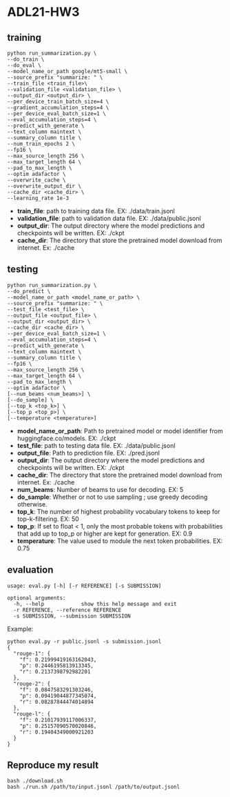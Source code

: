 # ADL21-HW3

## training
```
python run_summarization.py \
--do_train \
--do_eval \
--model_name_or_path google/mt5-small \
--source_prefix "summarize: " \
--train_file <train_file>\
--validation_file <validation_file> \
--output_dir <output_dir> \
--per_device_train_batch_size=4 \
--gradient_accumulation_steps=4 \
--per_device_eval_batch_size=1 \
--eval_accumulation_steps=4 \
--predict_with_generate \
--text_column maintext \
--summary_column title \
--num_train_epochs 2 \
--fp16 \
--max_source_length 256 \
--max_target_length 64 \
--pad_to_max_length \
--optim adafactor \
--overwrite_cache \
--overwrite_output_dir \
--cache_dir <cache_dir> \
--learning_rate 1e-3
```
* **train_file**: path to training data file. EX: ./data/train.jsonl
* **validation_file**: path to validation data file. EX: ./data/public.jsonl
* **output_dir**: The output directory where the model predictions and checkpoints will be written. EX: ./ckpt
* **cache_dir**: The directory that store the pretrained model download from internet. Ex: ./cache

## testing
```
python run_summarization.py \
--do_predict \
--model_name_or_path <model_name_or_path> \
--source_prefix "summarize: " \
--test_file <test_file> \
--output_file <output_file> \
--output_dir <output_dir> \
--cache_dir <cache_dir> \
--per_device_eval_batch_size=1 \
--eval_accumulation_steps=4 \
--predict_with_generate \
--text_column maintext \
--summary_column title \
--fp16 \
--max_source_length 256 \
--max_target_length 64 \
--pad_to_max_length \
--optim adafactor \
[--num_beams <num_beams>] \
[--do_sample] \
[--top_k <top_k>] \
[--top_p <top_p>] \
[--temperature <temperature>]   
```
* **model_name_or_path**: Path to pretrained model or model identifier from huggingface.co/models. EX: ./ckpt
* **test_file**: path to testing data file. EX: ./data/public.jsonl
* **output_file**: Path to prediction file. EX: ./pred.jsonl
* **output_dir**: The output directory where the model predictions and checkpoints will be written. EX: ./ckpt
* **cache_dir**: The directory that store the pretrained model download from internet. Ex: ./cache
* **num_beams**: Number of beams to use for decoding. EX: 5
* **do_sample**: Whether or not to use sampling ; use greedy decoding otherwise.
* **top_k**: The number of highest probability vocabulary tokens to keep for top-k-filtering. EX: 50
* **top_p**: If set to float < 1, only the most probable tokens with probabilities that add up to top_p or higher are kept for generation. EX: 0.9
* **temperature**: The value used to module the next token probabilities. EX: 0.75

## evaluation
```
usage: eval.py [-h] [-r REFERENCE] [-s SUBMISSION]

optional arguments:
  -h, --help            show this help message and exit
  -r REFERENCE, --reference REFERENCE
  -s SUBMISSION, --submission SUBMISSION
```

Example:
```
python eval.py -r public.jsonl -s submission.jsonl
{
  "rouge-1": {
    "f": 0.21999419163162043,
    "p": 0.2446195813913345,
    "r": 0.2137398792982201
  },
  "rouge-2": {
    "f": 0.0847583291303246,
    "p": 0.09419044877345074,
    "r": 0.08287844474014894
  },
  "rouge-l": {
    "f": 0.21017939117006337,
    "p": 0.25157090570020846,
    "r": 0.19404349000921203
  }
}
```

## Reproduce my result
```
bash ./download.sh
bash ./run.sh /path/to/input.jsonl /path/to/output.jsonl
```
